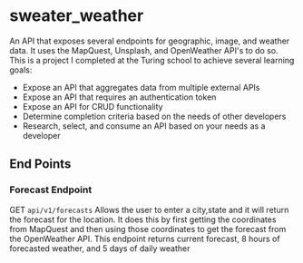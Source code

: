 # sweater_weather
An API that exposes several endpoints for geographic, image, and weather data. It uses the MapQuest, Unsplash, and OpenWeather API's to do so.  This is a project I completed at the Turing school to achieve several learning goals:
- Expose an API that aggregates data from multiple external APIs
- Expose an API that requires an authentication token
- Expose an API for CRUD functionality
- Determine completion criteria based on the needs of other developers
- Research, select, and consume an API based on your needs as a developer

## End Points

### Forecast Endpoint
GET `api/v1/forecasts`
Allows the user to enter a city,state and it will return the forecast for the location.  It does this by first getting the coordinates from MapQuest and then using those coordinates to get the forecast from the OpenWeather API.  This endpoint returns current forecast, 8 hours of forecasted weather, and 5 days of daily weather





